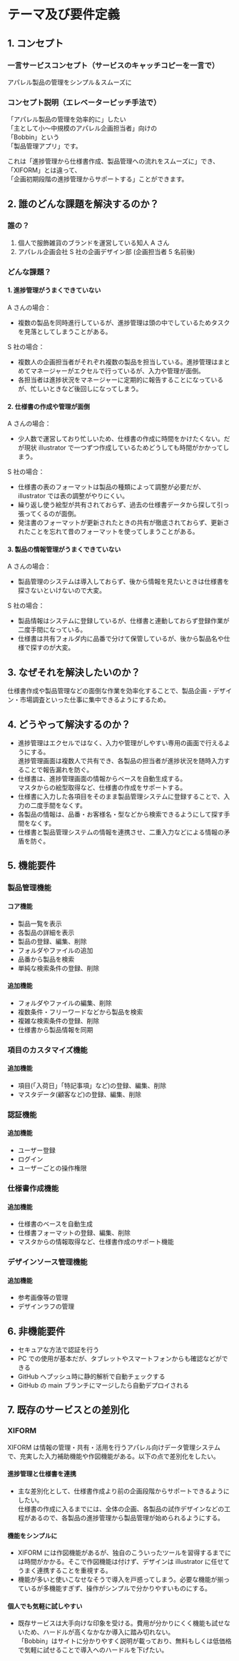# テーマ及び要件定義

## 1. コンセプト

### 一言サービスコンセプト（サービスのキャッチコピーを一言で）

アパレル製品の管理をシンプル＆スムーズに

### コンセプト説明（エレベーターピッチ手法で）

「アパレル製品の管理を効率的に」したい  
「主として小～中規模のアパレル企画担当者」向けの  
「Bobbin」という  
「製品管理アプリ」です。

これは「進捗管理から仕様書作成、製品管理への流れをスムーズに」でき、  
「XIFORM」とは違って、  
「企画初期段階の進捗管理からサポートする」ことができます。

## 2. 誰のどんな課題を解決するのか？

### 誰の？

1. 個人で服飾雑貨のブランドを運営している知人 A さん
2. アパレル企画会社 S 社の企画デザイン部 (企画担当者 5 名前後)

### どんな課題？

#### 1. 進捗管理がうまくできていない

A さんの場合：

- 複数の製品を同時進行しているが、進捗管理は頭の中でしているためタスクを見落としてしまうことがある。

S 社の場合：

- 複数人の企画担当者がそれぞれ複数の製品を担当している。進捗管理はまとめてマネージャーがエクセルで行っているが、入力や管理が面倒。
- 各担当者は進捗状況をマネージャーに定期的に報告することになっているが、忙しいときなど後回しになってしまう。

#### 2. 仕様書の作成や管理が面倒

A さんの場合：

- 少人数で運営しており忙しいため、仕様書の作成に時間をかけたくない。だが現状 illustrator で一つずつ作成しているためどうしても時間がかかってしまう。

S 社の場合：

- 仕様書の表のフォーマットは製品の種類によって調整が必要だが、illustrator では表の調整がやりにくい。
- 繰り返し使う絵型が共有されておらず、過去の仕様書データから探して引っ張ってくるのが面倒。
- 発注書のフォーマットが更新されたときの共有が徹底されておらず、更新されたことを忘れて昔のフォーマットを使ってしまうことがある。

#### 3. 製品の情報管理がうまくできていない

A さんの場合：

- 製品管理のシステムは導入しておらず、後から情報を見たいときは仕様書を探さないといけないので大変。

S 社の場合：

- 製品情報はシステムに登録しているが、仕様書と連動しておらず登録作業が二度手間になっている。
- 仕様書は共有フォルダ内に品番で分けて保管しているが、後から製品名や仕様で探すのが大変。

## 3. なぜそれを解決したいのか？

仕様書作成や製品管理などの面倒な作業を効率化することで、製品企画・デザイン・市場調査といった仕事に集中できるようにするため。

## 4. どうやって解決するのか？

- 進捗管理はエクセルではなく、入力や管理がしやすい専用の画面で行えるようにする。  
  進捗管理画面は複数人で共有でき、各製品の担当者が進捗状況を随時入力することで報告漏れを防ぐ。
- 仕様書は、進捗管理画面の情報からベースを自動生成する。  
  マスタからの絵型取得など、仕様書の作成をサポートする。
- 仕様書に入力した各項目をそのまま製品管理システムに登録することで、入力の二度手間をなくす。
- 各製品の情報は、品番・お客様名・型などから検索できるようにして探す手間をなくす。
- 仕様書と製品管理システムの情報を連携させ、二重入力などによる情報の矛盾を防ぐ。

## 5. 機能要件

### 製品管理機能

#### コア機能

- 製品一覧を表示
- 各製品の詳細を表示
- 製品の登録、編集、削除
- フォルダやファイルの追加
- 品番から製品を検索
- 単純な検索条件の登録、削除

#### 追加機能

- フォルダやファイルの編集、削除
- 複数条件・フリーワードなどから製品を検索
- 複雑な検索条件の登録、削除
- 仕様書から製品情報を同期

### 項目のカスタマイズ機能

#### 追加機能

- 項目(「入荷日」「特記事項」など)の登録、編集、削除
- マスタデータ(顧客など)の登録、編集、削除

### 認証機能

#### 追加機能

- ユーザー登録
- ログイン
- ユーザーごとの操作権限

### 仕様書作成機能

#### 追加機能

- 仕様書のベースを自動生成
- 仕様書フォーマットの登録、編集、削除
- マスタからの情報取得など、仕様書作成のサポート機能

### デザインソース管理機能

#### 追加機能

- 参考画像等の管理
- デザインラフの管理

## 6. 非機能要件

- セキュアな方法で認証を行う
- PC での使用が基本だが、タブレットやスマートフォンからも確認などができる
- GitHub へプッシュ時に静的解析で自動チェックする
- GitHub の main ブランチにマージしたら自動デプロイされる

## 7. 既存のサービスとの差別化

### XIFORM

XIFORM は情報の管理・共有・活用を行うアパレル向けデータ管理システムで、充実した入力補助機能や作図機能がある。以下の点で差別化をしたい。

#### 進捗管理と仕様書を連携

- 主な差別化として、仕様書作成より前の企画段階からサポートできるようにしたい。  
  仕様書の作成に入るまでには、全体の企画、各製品の試作デザインなどの工程があるので、各製品の進捗管理から製品管理が始められるようにする。

#### 機能をシンプルに

- XIFORM には作図機能があるが、独自のこういったツールを習得するまでには時間がかかる。そこで作図機能は付けず、デザインは illustrator に任せてうまく連携することを重視する。
- 機能が多いと使いこなせなそうで導入を戸惑ってしまう。必要な機能が揃っているが多機能すぎず、操作がシンプルで分かりやすいものにする。

#### 個人でも気軽に試しやすい

- 既存サービスは大手向けな印象を受ける。費用が分かりにくく機能も試せないため、ハードルが高くなかなか導入に踏み切れない。  
  「Bobbin」はサイトに分かりやすく説明が載っており、無料もしくは低価格で気軽に試せることで導入へのハードルを下げたい。
